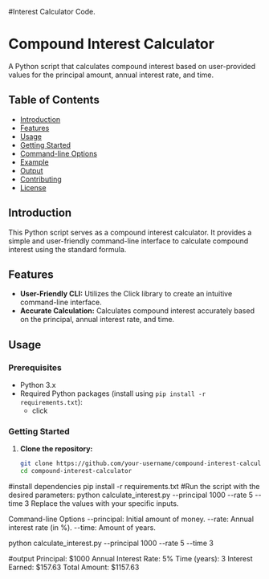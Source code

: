 #Interest Calculator Code.
# Compound Interest Calculator

A Python script that calculates compound interest based on user-provided values for the principal amount, annual interest rate, and time.

## Table of Contents

- [Introduction](#introduction)
- [Features](#features)
- [Usage](#usage)
- [Getting Started](#getting-started)
- [Command-line Options](#command-line-options)
- [Example](#example)
- [Output](#output)
- [Contributing](#contributing)
- [License](#license)

## Introduction

This Python script serves as a compound interest calculator. It provides a simple and user-friendly command-line interface to calculate compound interest using the standard formula.

## Features

- **User-Friendly CLI:** Utilizes the Click library to create an intuitive command-line interface.
- **Accurate Calculation:** Calculates compound interest accurately based on the principal, annual interest rate, and time.

## Usage

### Prerequisites

- Python 3.x
- Required Python packages (install using `pip install -r requirements.txt`):
  - click

### Getting Started

1. **Clone the repository:**

   ```bash
   git clone https://github.com/your-username/compound-interest-calculator.git
   cd compound-interest-calculator
#install dependencies 
pip install -r requirements.txt
#Run the script with the desired parameters:
python calculate_interest.py --principal 1000 --rate 5 --time 3
Replace the values with your specific inputs.

Command-line Options
--principal: Initial amount of money.
--rate: Annual interest rate (in %).
--time: Amount of years.

python calculate_interest.py --principal 1000 --rate 5 --time 3

#output
Principal: $1000
Annual Interest Rate: 5%
Time (years): 3
Interest Earned: $157.63
Total Amount: $1157.63
